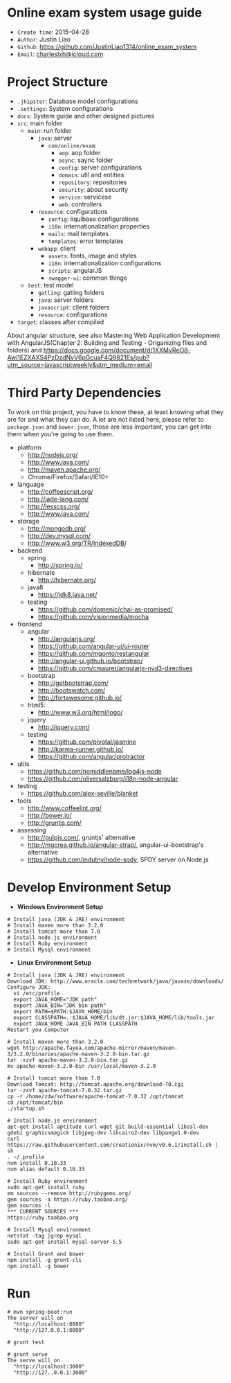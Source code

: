 # Online exam system usage guide
 
- `Create time`: 2015-04-28
- `Author`: Justin Liao
- `Github`:  https://github.com/JustinLiao1314/online_exam_system
- `Email`: charleslxh@icloud.com

# Project Structure

- `.jhipster`: Database model configurations
- `.settings`: System configurations
- `docs`: System guide and other designed pictures
- `src`: main folder
  - `main`: run folder
    - `java`: server
      - `com/online/exam`:
        - `aop`: aop folder
        - `async`: saync folder
        - `config`: server configurations
        - `domain`: util and entities
        - `repository`: repositories
        - `security`: about security
        - `service`: servicese
        - `web`: controllers
    - `resource`: configurations
      - `config`: liquibase configurations
      - `i18n`: internationalization properties
      - `mails`: mail templates
      - `templates`: error templates
    - `webapp`: client
      - `assets`: fonts, image and styles
      - `i18n`: internationalization configurations
      - `scripts`: angularJS
      - `swagger-ui`: common things
  - `test`: test model
    - `gatling`: gatling folders
    - `java`: server folders
    - `javascript`: client folders 
    - `resource`: configurations
- `target`: classes after compiled

About angular structure, see also Mastering Web Application Development with AngularJS(Chapter 2: Building and Testing - Origanizing files and folders) and https://docs.google.com/document/d/1XXMvReO8-Awi1EZXAXS4PzDzdNvV6pGcuaF4Q9821Es/pub?utm_source=javascriptweekly&utm_medium=email

# Third Party Dependencies

To work on this project, you have to know these, at least knowing what they are for and what they can do. A lot are not listed here, please refer to `package.json` and `bower.json`, those are less important, you can get into them when you're going to use them.

- platform
   - http://nodejs.org/
   - http://www.java.com/
   - http://maven.apache.org/
   - Chrome/Firefox/Safari/IE10+
- language
    - http://coffeescript.org/
    - http://jade-lang.com/
    - http://lesscss.org/
    - http://www.java.com/
- storage
    - http://mongodb.org/
    - http://dev.mysql.com/
    - http://www.w3.org/TR/IndexedDB/
- backend
    - spring
        - http://spring.io/
    - hibernate
        - http://hibernate.org/
    - java8
        - https://jdk8.java.net/
    - testing
        - https://github.com/domenic/chai-as-promised/
        - https://github.com/visionmedia/mocha
- frontend
    - angular
        - http://angularjs.org/
        - https://github.com/angular-ui/ui-router
        - https://github.com/mgonto/restangular
        - http://angular-ui.github.io/bootstrap/
        - https://github.com/cmaurer/angularjs-nvd3-directives
    - bootstrap
        - http://getbootstrap.com/
        - http://bootswatch.com/
        - http://fortawesome.github.io/
    - html5:
        - http://www.w3.org/html/logo/
    - jquery
        - http://jquery.com/
    - testing
        - https://github.com/pivotal/jasmine
        - http://karma-runner.github.io/
        - https://github.com/angular/protractor
- utils
    - https://github.com/nomiddlename/log4js-node
    - https://github.com/oliversalzburg/i18n-node-angular
- testing
    - https://github.com/alex-seville/blanket
- tools
    - http://www.coffeelint.org/
    - http://bower.io/
    - http://gruntjs.com/
- assessing
    - http://gulpjs.com/, gruntjs' alternative
    - http://mgcrea.github.io/angular-strap/, angular-ui-bootstrap's alternative
    - https://github.com/indutny/node-spdy, SPDY server on Node.js

# Develop Environment Setup

- **Windows Environment Setup**
```shell
# Install java (JDK & JRE) environment
# Install maven more than 3.2.0
# Install tomcat more than 7.0
# Install node.js environment
# Install Ruby environment
# Install Mysql environment
```
- **Linux Environment Setup**
```shell
# Install java (JDK & JRE) environment
Download JDK: http://www.oracle.com/technetwork/java/javase/downloads/
Configure JDK: 
  vi /etc/profile
  export JAVA_HOME="JDK path"
  export JAVA_BIN="JDK bin path"
  export PATH=$PATH:$JAVA_HOME/bin
  export CLASSPATH=.:$JAVA_HOME/lib/dt.jar:$JAVA_HOME/lib/tools.jar
  export JAVA_HOME JAVA_BIN PATH CLASSPATH
Restart you Computer
 
# Install maven more than 3.2.0
wget http://apache.fayea.com/apache-mirror/maven/maven-3/3.2.0/binaries/apache-maven-3.2.0-bin.tar.gz
tar -xzvf apache-maven-3.2.0-bin.tar.gz
mv apache-maven-3.2.0-bin /usr/local/maven-3.2.0

# Install tomcat more than 7.0
Download Tomcat: http://tomcat.apache.org/download-70.cgi
tar -zxvf apache-tomcat-7.0.32.tar.gz
cp -r /home/zdw/software/apache-tomcat-7.0.32 /opt/tomcat
cd /opt/tomcat/bin
./startup.sh

# Install node.js environment
apt-get install aptitude curl wget git build-essential libssl-dev gdebi graphicsmagick libjpeg-dev libcairo2-dev libpango1.0-dev
curl https://raw.githubusercontent.com/creationix/nvm/v0.6.1/install.sh | sh
. ~/.profile
nvm install 0.10.33
nvm alias default 0.10.33

# Install Ruby environment
sudo apt-get install ruby
em sources --remove http://rubygems.org/
gem sources -a https://ruby.taobao.org/
gem sources -l
*** CURRENT SOURCES ***
https://ruby.taobao.org

# Install Mysql environment
netstat -tag |grep mysql
sudo apt-get install mysql-server-5.5

# Install Grunt and bower
npm install -g grunt-cli
npm install -g bower
```

# Run 
```shell
# mvn spring-boot:run
The server will on 
  "http://localhost:8080"
  "http://127.0.0.1:8080"

# grunt test
 
# grunt serve
The serve will on
  "http://localhost:3000"
  "http://127..0.0.1:3000"

```
